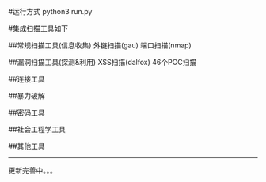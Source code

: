 #运行方式
python3 run.py

#集成扫描工具如下

##常规扫描工具(信息收集)
外链扫描(gau)
端口扫描(nmap)

##漏洞扫描工具(探测&利用)
XSS扫描(dalfox)
46个POC扫描

##连接工具

##暴力破解

##密码工具

##社会工程学工具

##其他工具

---

更新完善中。。。
